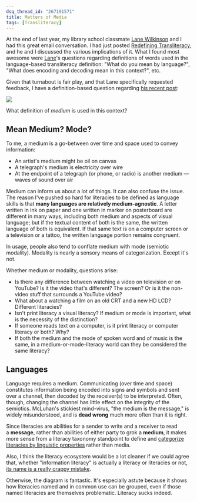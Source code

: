 ```yaml
--- 
dsq_thread_id: "267191571" 
title: Matters of Media 
tags: [Transliteracy]
--- 
```


At the end of last year, my library school classmate [Lane Wilkinson](http://senseandref.blogspot.com/) and I had this great email conversation. I had just posted [Redefining Transliteracy](/2010/11/12/redefining-transliteracy/), and he and I discussed the various implications of it. What I found most awesome were [Lane](https://twitter.com/librarianwilk)'s questions regarding definitions of words used in the language-based transliteracy definition: "What do you mean by language?", "What does encoding and decoding mean in this context?", etc.

Given that turnabout is fair play, and that Lane specifically requested feedback, I have a definition-based question regarding [his recent post](http://senseandref.blogspot.com/2011/03/literacy-sucks.html):

[![](http://1.bp.blogspot.com/-bL1qlenTQJY/TZK42djJswI/AAAAAAAAHqs/iTblwmSxSdA/s1600/A+Taxonomy+of+Literacies.JPG)](http://senseandref.blogspot.com/2011/03/literacy-sucks.html)

What definition of _medium_ is used in this context? 

## Mean Medium? Mode?

To me, a medium is a go-between over time and space used to convey information:

  * An artist's medium might be oil on canvas
  * A telegraph's medium is electricity over wire
  * At the endpoint of a telegraph (or phone, or radio) is another medium — waves of sound over air

Medium can inform us about a lot of things. It can also confuse the issue. The reason I've pushed so hard for literacies to be defined as language skills is that **many languages are relatively medium-agnostic**. A letter written in ink on paper and one written in marker on posterboard are different in many ways, including both medium and aspects of visual language; but if the textual content of both is the same, the written language of both is equivalent. If that same text is on a computer screen or a television or a tattoo, the written language portion remains congruent.

In usage, people also tend to conflate medium with mode (semiotic modality). Modality is nearly a sensory means of categorization. Except it's not.

Whether medium or modality, questions arise:

  * Is there any difference between watching a video on television or on YouTube? Is it the video that's different? The screen? Or is it the non-video stuff that surrounds a YouTube video?
  * What about a watching a film on an old CRT and a new HD LCD? Different literacies?
  * Isn't print literacy a visual literacy? If medium or mode is important, what is the necessity of the distinction?
  * If someone reads text on a computer, is it print literacy or computer literacy or both? Why?
  * If both the medium and the mode of spoken word and of music is the same, in a medium-or-mode-literacy world can they be considered the same literacy?

## Languages

Language requires a medium. Communicating (over time and space) constitutes information being encoded into signs and symbols and sent over a channel, then decoded by the receiver(s) to be interpreted. Often, though, changing the channel has little effect on the integrity of the semiotics. McLuhan's stickiest mind-virus, "the medium is the message," is widely misunderstood, and is **dead wrong** much more often than it is right.

Since literacies are abilities for a sender to write and a receiver to read a **message**, rather than abilities of either party to grok a **medium**, it makes more sense from a literacy taxonomy standpoint to define and [categorize literacies by linguistic properties](http://senseandref.blogspot.com/2011/01/transliteracy-leftovers.html) rather than media.

Also, I think the literacy ecosystem would be a lot cleaner if we could agree that, whether "information literacy" is actually a literacy or literacies or not, [its name is a really crappy mistake](http://bradczerniak.com/2010/12/30/il-communication/).

Otherwise, the diagram is fantastic. It's especially astute because it shows how literacies named and in common use can be grouped, even if those named literacies are themselves problematic. Literacy sucks indeed.
